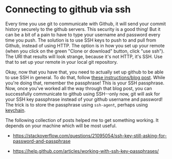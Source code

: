 # Connecting to github via ssh

Every time you use git to communicate with Github, it will send your commit history securely to the github servers.  This security is a good thing!  But it can be a bit of a pain to have to type your username and password every time you push.  The solution is to use SSH keys to push to and pull from Github, instead of using HTTP.  The option is in how you set up your remote (when you click on the green "Clone or download" button, click "use ssh").  The URI that results will look strange, because it's not HTTP, it's SSH.  Use that to set up your remote in your local git repository.

Okay, now that you have that, you need to actually set up github to be able to use SSH in general.  To do that, follow [these instructions/blog post](http://blog.lilianakastilio.co.uk/blog/2016/10/30/stop-wasting-time-logging-into-github-on-command-line-every-time-you-push-just-set-up-ssh-keys/).  While you're doing that, remember the passphrase!  This is your SSH passphrase.  Now, once you've worked all the way through that blog post, you can successfully communicate to github using SSH--only now, git will ask for your SSH key passphrase instead of your github username and password!  The trick is to store the passphrase using `ssh-agent`, perhaps using [keychain](https://help.github.com/articles/working-with-ssh-key-passphrases/).  

The following collection of posts helped me to get something working.  It depends on your machine which will be most useful.

* https://stackoverflow.com/questions/21095054/ssh-key-still-asking-for-password-and-passphrase

* https://help.github.com/articles/working-with-ssh-key-passphrases/
